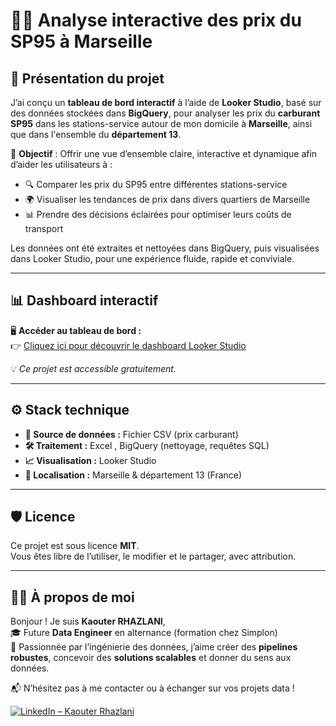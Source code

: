 # 🚗💡 Analyse interactive des prix du SP95 à Marseille

## 📌 Présentation du projet

J’ai conçu un **tableau de bord interactif** à l’aide de **Looker Studio**, basé sur des données stockées dans **BigQuery**, pour analyser les prix du **carburant SP95** dans les stations-service autour de mon domicile à **Marseille**, ainsi que dans l'ensemble du **département 13**.

🎯 **Objectif** : Offrir une vue d’ensemble claire, interactive et dynamique afin d’aider les utilisateurs à :

- 🔍 Comparer les prix du SP95 entre différentes stations-service
- 🌍 Visualiser les tendances de prix dans divers quartiers de Marseille
- 📊 Prendre des décisions éclairées pour optimiser leurs coûts de transport

Les données ont été extraites et nettoyées dans BigQuery, puis visualisées dans Looker Studio, pour une expérience fluide, rapide et conviviale.

---

## 📊 Dashboard interactif

🖥️ **Accéder au tableau de bord :**  
👉 [Cliquez ici pour découvrir le dashboard Looker Studio](https://lnkd.in/eyrKueTP)

💡 *Ce projet est accessible gratuitement.*

---

## ⚙️ Stack technique

- **📂 Source de données :** Fichier CSV (prix carburant)
- **🛠️ Traitement :** Excel , BigQuery (nettoyage, requêtes SQL)
- **📈 Visualisation :** Looker Studio
- **📍 Localisation :** Marseille & département 13 (France)

---

## 🛡️ Licence

Ce projet est sous licence **MIT**.  
Vous êtes libre de l’utiliser, le modifier et le partager, avec attribution.

---

## 👩‍💻 À propos de moi

Bonjour ! Je suis **Kaouter RHAZLANI**,  
🎓 Future **Data Engineer** en alternance (formation chez Simplon)  
💼 Passionnée par l’ingénierie des données, j’aime créer des **pipelines robustes**, concevoir des **solutions scalables** et donner du sens aux données.

📬 N’hésitez pas à me contacter ou à échanger sur vos projets data !

[![LinkedIn – Kaouter Rhazlani](https://img.shields.io/badge/LinkedIn-Kaouter%20Rhazlani-blue?style=for-the-badge&logo=linkedin)](https://www.linkedin.com/in/kaouter-rhazlani)
